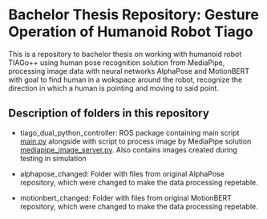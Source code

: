 
# Bachelor Thesis Repository: Gesture Operation of Humanoid Robot Tiago 

This is a repository to bachelor thesis on working with humanoid robot TIAGo++ using human pose recognition solution from MediaPipe, processing image data with neural networks AlphaPose and MotionBERT with goal to find human in a wokspace around the robot, recognize the direction in which a human is pointing and moving to said point.


## Description of folders in this repository

- tiago_dual_python_controller: ROS package containing main script [main.py](tiago_dual_python_controller/scripts/main.py) alongside with script to process image by MediaPipe solution [mediapipe_image_server.py](tiago_dual_python_controller/scripts/mediapipe_image_server.py). Also contains images created during testing in simulation


- alphapose_changed: Folder with files from original AlphaPose repository, which were changed to make the data processing repetable.

- motionbert_changed: Folder with files from original MotionBERT repository, which were changed to make the data processing repetable.

